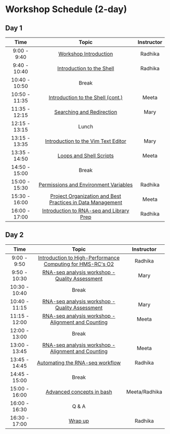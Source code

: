 # Workshop Schedule (2-day)

## Day 1

| Time            |  Topic  | Instructor |
|:------------------------:|:------------------------------------------------:|:--------:|
|9:00 - 9:40 | [Workshop Introduction](../lectures/Intro_to_workshop.pdf) | Radhika |
|9:40 - 10:40 | [Introduction to the Shell](https://hbctraining.github.io/Intro-to-Shell/lessons/01_the_filesystem.html) | Radhika |
|10:40 - 10:50 | Break | |
|10:50 - 11:35 | [Introduction to the Shell (cont.)](https://hbctraining.github.io/Intro-to-Shell/lessons/01_the_filesystem.html) | Meeta |
|11:35 - 12:15 | [Searching and Redirection](https://hbctraining.github.io/Intro-to-Shell/lessons/02_searching_files.html) | Mary |
|12:15 - 13:15 | Lunch | |
|13:15 - 13:35 | [Introduction to the Vim Text Editor](https://hbctraining.github.io/Intro-to-Shell/lessons/03_vim.html) | Mary |
|13:35 - 14:50 | [Loops and Shell Scripts](https://hbctraining.github.io/Intro-to-Shell/lessons/04_loops_and_scripts.html) | Meeta |
|14:50 - 15:00 | Break | |
|15:00 - 15:30 | [Permissions and Environment Variables](https://hbctraining.github.io/Intro-to-Shell/lessons/05_permissions_and_environment_variables.html) | Radhika |
|15:30 - 16:00 | [Project Organization and Best Practices in Data Management](https://hbctraining.github.io/Intro-to-rnaseq-hpc-O2/lessons/01_data_organization.html) | Meeta |
|16:00 - 17:00 | [Introduction to RNA-seq and Library Prep](../lectures/rna-seq_design.pdf) | Radhika |

## Day 2

| Time            |   Topic  | Instructor |
|:------------------------:|:----------:|:--------:|
|9:00 - 9:50 | [Introduction to High-Performance Computing for HMS-RC's O2](../lectures/HPC_intro_O2.pdf) | Radhika |
|9:50 - 10:30 | [RNA-seq analysis workshop - Quality Assessment](../lessons/02_assessing_quality.md) | Mary |
|10:30 - 10:40 | Break | |
|10:40 - 11:15 | [RNA-seq analysis workshop - Quality Assessment](../lessons/02_assessing_quality.md) | Mary |
|11:15 - 12:00 | [RNA-seq analysis workshop - Alignment and Counting](../lessons/2day_rnaseq_workflow.md) | Meeta |
|12:00 - 13:00 | Break | |
|13:00 - 13:45 | [RNA-seq analysis workshop - Alignment and Counting](../lessons/2day_rnaseq_workflow.md) | Meeta |
|13:45 - 14:45 | [Automating the RNA-seq workflow](../lessons/07_automating_workflow.md) | Radhika |
|14:45 - 15:00 | Break | |
|15:00 - 16:00 | [Advanced concepts in bash](../lessons/advanced_bash.md) | Meeta/Radhika |
|16:00 - 16:30 | Q & A |  |
|16:30 - 17:00 | [Wrap up]() | Radhika |
